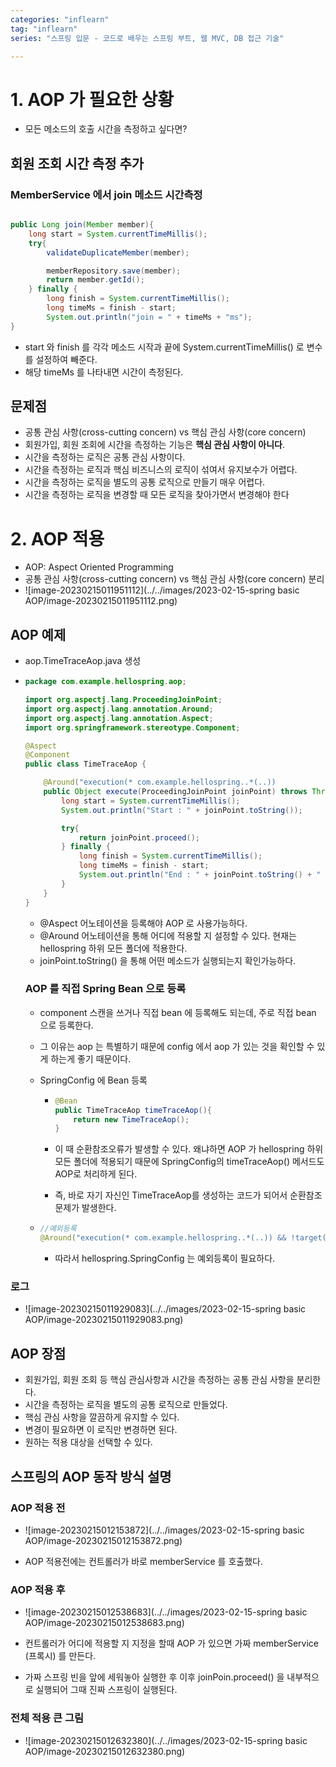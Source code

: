 ```yaml
---
categories: "inflearn"
tag: "inflearn"
series: "스프링 입문 - 코드로 배우는 스프링 부트, 웹 MVC, DB 접근 기술"

---
```


# 1. AOP 가 필요한 상황

- 모든 메소드의 호출 시간을 측정하고 싶다면? 

## 회원 조회 시간 측정 추가

### MemberService 에서 join 메소드 시간측정

```java

public Long join(Member member){
    long start = System.currentTimeMillis();
    try{
        validateDuplicateMember(member);

        memberRepository.save(member);
        return member.getId();
    } finally {
        long finish = System.currentTimeMillis();
        long timeMs = finish - start;
        System.out.println("join = " + timeMs + "ms");
}
```

- start 와 finish 를 각각 메소드 시작과 끝에 System.currentTimeMillis() 로 변수를 설정하여 빼준다.
- 해당 timeMs 를 나타내면 시간이 측정된다.

## 문제점

- 공통 관심 사항(cross-cutting concern) vs 핵심 관심 사항(core concern)
- 회원가입, 회원 조회에 시간을 측정하는 기능은 **핵심 관심 사항이 아니다**.
-  시간을 측정하는 로직은 공통 관심 사항이다. 
- 시간을 측정하는 로직과 핵심 비즈니스의 로직이 섞여서 유지보수가 어렵다. 
- 시간을 측정하는 로직을 별도의 공통 로직으로 만들기 매우 어렵다. 
- 시간을 측정하는 로직을 변경할 때 모든 로직을 찾아가면서 변경해야 한다

# 2. AOP 적용

- AOP: Aspect Oriented Programming 
- 공통 관심 사항(cross-cutting concern) vs 핵심 관심 사항(core concern) 분리
- ![image-20230215011951112](../../images/2023-02-15-spring basic AOP/image-20230215011951112.png)

## AOP 예제

- aop.TimeTraceAop.java 생성

- ```java
  package com.example.hellospring.aop;
  
  import org.aspectj.lang.ProceedingJoinPoint;
  import org.aspectj.lang.annotation.Around;
  import org.aspectj.lang.annotation.Aspect;
  import org.springframework.stereotype.Component;
  
  @Aspect
  @Component
  public class TimeTraceAop {
  
      @Around("execution(* com.example.hellospring..*(..))
      public Object execute(ProceedingJoinPoint joinPoint) throws Throwable{
          long start = System.currentTimeMillis();
          System.out.println("Start : " + joinPoint.toString());
  
          try{
              return joinPoint.proceed();
          } finally {
              long finish = System.currentTimeMillis();
              long timeMs = finish - start;
              System.out.println("End : " + joinPoint.toString() + " " + timeMs + "ms");
          }
      }
  }
  ```

  - @Aspect 어노테이션을 등록해야 AOP 로 사용가능하다.
  - @Around 어노테이션을 통해 어디에 적용할 지 설정할 수 있다. 현재는 hellospring 하위 모든 폴더에 적용한다.
  - joinPoint.toString() 을 통해 어떤 메소드가 실행되는지 확인가능하다.

  ### AOP 를 직접 Spring Bean 으로 등록

  - component 스캔을 쓰거나 직접 bean 에 등록해도 되는데, 주로 직접 bean 으로 등록한다.

  - 그 이유는 aop 는 특별하기 때문에 config 에서 aop 가 있는 것을 확인할 수 있게 하는게 좋기 때문이다.

  - SpringConfig 에 Bean 등록

    - ```java
      @Bean
      public TimeTraceAop timeTraceAop(){
          return new TimeTraceAop();
      }
      ```

    - 이 때 순환참조오류가 발생할 수 있다. 왜냐하면 AOP 가 hellospring 하위 모든 폴더에 적용되기 때문에 SpringConfig의 timeTraceAop() 메서드도 AOP로 처리하게 된다.
    - 즉, 바로 자기 자신인 TimeTraceAop를 생성하는 코드가 되어서 순환참조 문제가 발생한다.

  - ```java
    //예외등록
    @Around("execution(* com.example.hellospring..*(..)) && !target(com.example.hellospring.SpringConfig)")
    ```

    - 따라서 hellospring.SpringConfig 는 예외등록이 필요하다.

### 로그

- ![image-20230215011929083](../../images/2023-02-15-spring basic AOP/image-20230215011929083.png)

## AOP 장점

- 회원가입, 회원 조회 등 핵심 관심사항과 시간을 측정하는 공통 관심 사항을 분리한다. 
- 시간을 측정하는 로직을 별도의 공통 로직으로 만들었다. 
- 핵심 관심 사항을 깔끔하게 유지할 수 있다. 
- 변경이 필요하면 이 로직만 변경하면 된다. 
- 원하는 적용 대상을 선택할 수 있다.

## 스프링의 AOP 동작 방식 설명

### AOP 적용 전

- ![image-20230215012153872](../../images/2023-02-15-spring basic AOP/image-20230215012153872.png)

- AOP 적용전에는 컨트롤러가 바로 memberService 를 호출했다.

### AOP 적용 후

- ![image-20230215012538683](../../images/2023-02-15-spring basic AOP/image-20230215012538683.png)

- 컨트롤러가 어디에 적용할 지 지정을 할때 AOP 가 있으면 가짜 memberService (프록시) 를 만든다.
- 가짜 스프링 빈을 앞에 세워놓아 실행한 후 이후 joinPoin.proceed() 을 내부적으로 실행되어 그때 진짜 스프링이 실행된다.

### 전체 적용 큰 그림

- ![image-20230215012632380](../../images/2023-02-15-spring basic AOP/image-20230215012632380.png)
